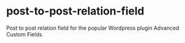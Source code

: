 post-to-post-relation-field
===========================

Post to post relation field for the popular Wordpress plugin Advanced Custom Fields.